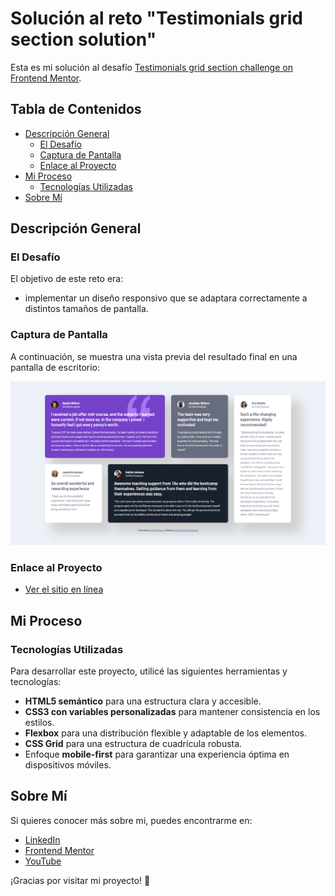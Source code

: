 # Solución al reto "Testimonials grid section solution"

Esta es mi solución al desafío [Testimonials grid section challenge on Frontend Mentor](https://www.frontendmentor.io/challenges/testimonials-grid-section-Nnw6J7Un7).

## Tabla de Contenidos

- [Descripción General](#descripción-general)
  - [El Desafío](#el-desafío)
  - [Captura de Pantalla](#captura-de-pantalla)
  - [Enlace al Proyecto](#enlace-al-proyecto)
- [Mi Proceso](#mi-proceso)
  - [Tecnologías Utilizadas](#tecnologías-utilizadas)
- [Sobre Mí](#sobre-mí)

## Descripción General

### El Desafío

El objetivo de este reto era:

- implementar un diseño responsivo que se adaptara correctamente a distintos tamaños de pantalla.

### Captura de Pantalla

A continuación, se muestra una vista previa del resultado final en una pantalla de escritorio:

![Resultado](images/resultado.png)

### Enlace al Proyecto

- [Ver el sitio en línea](https://camilo-atb.github.io/Testimonials-grid-section/)

## Mi Proceso

### Tecnologías Utilizadas

Para desarrollar este proyecto, utilicé las siguientes herramientas y tecnologías:

- **HTML5 semántico** para una estructura clara y accesible.
- **CSS3 con variables personalizadas** para mantener consistencia en los estilos.
- **Flexbox** para una distribución flexible y adaptable de los elementos.
- **CSS Grid** para una estructura de cuadrícula robusta.
- Enfoque **mobile-first** para garantizar una experiencia óptima en dispositivos móviles.

## Sobre Mí

Si quieres conocer más sobre mi, puedes encontrarme en:

- [LinkedIn](http://www.linkedin.com/in/camilo-t%C3%A9llez)
- [Frontend Mentor](https://www.frontendmentor.io/profile/camilo-atb)
- [YouTube](https://www.youtube.com/@camilotellez887)


¡Gracias por visitar mi proyecto! 🚀
